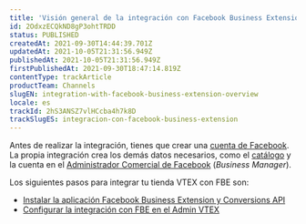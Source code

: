 ```yaml
---
title: 'Visión general de la integración con Facebook Business Extension'
id: 2OdxzECQkND8gP3ohtTRDD
status: PUBLISHED
createdAt: 2021-09-30T14:44:39.701Z
updatedAt: 2021-10-05T21:31:56.949Z
publishedAt: 2021-10-05T21:31:56.949Z
firstPublishedAt: 2021-09-30T18:47:14.819Z
contentType: trackArticle
productTeam: Channels
slugEN: integration-with-facebook-business-extension-overview
locale: es
trackId: 2hS3ANSZ7vlHCcba4h7k8D
trackSlugES: integracion-con-facebook-business-extension
---
```


Antes de realizar la integración, tienes que crear una [cuenta de Facebook](https://www.facebook.com/). La propia integración crea los demás datos necesarios, como el [catálogo](https://www.facebook.com/business/help/890714097648074?id=725943027795860) y la cuenta en el [Administrador Comercial de Facebook](https://www.facebook.com/business/tools/business-manager?locale=es_LA) (_Business Manager_).

Los siguientes pasos para integrar tu tienda VTEX con FBE son:

- [Instalar la aplicación Facebook Business Extension y Conversions API](https://help.vtex.com/es/tracks/integracao-com-o-facebook-business-extension--2hS3ANSZ7vlHCcba4h7k8D/7JvybNGcBXxGKbVWjadKjt)
- [Configurar la integración con FBE en el Admin VTEX](https://help.vtex.com/es/tracks/integracao-com-o-facebook-business-extension--2hS3ANSZ7vlHCcba4h7k8D/jUtgjBDumr5oGWIU7mVLC)
